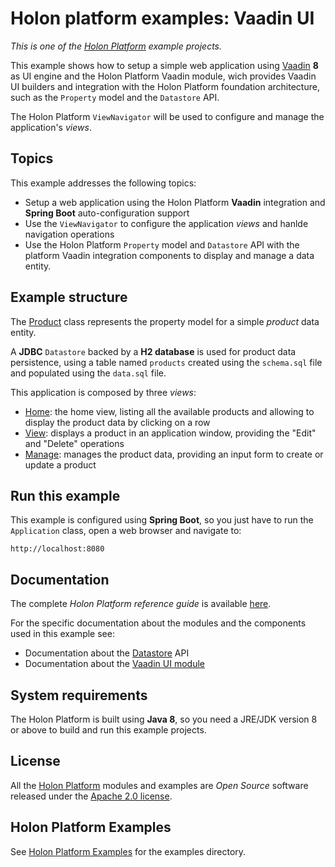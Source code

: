 # Holon platform examples: Vaadin UI

_This is one of the [Holon Platform](https://holon-platform.com) example projects._

This example shows how to setup a simple web application using [Vaadin](https://vaadin.com) __8__ as UI engine and the Holon Platform Vaadin module, wich provides Vaadin UI builders and integration with the Holon Platform foundation architecture, such as the `Property` model and the `Datastore` API.

The Holon Platform `ViewNavigator` will be used to configure and manage the application's _views_. 

## Topics

This example addresses the following topics:

* Setup a web application using the Holon Platform __Vaadin__ integration and __Spring Boot__ auto-configuration support 
* Use the `ViewNavigator` to configure the application _views_ and hanlde navigation operations
* Use the Holon Platform `Property` model and `Datastore` API with the platform Vaadin integration components to display and manage a data entity.

## Example structure

The [Product](src/main/java/com/holonplatform/example/ui/vaadin/app/model/Product.java) class represents the property model for a simple _product_ data entity.

A __JDBC__ `Datastore` backed by a __H2 database__ is used for product data persistence, using a table named `products` created using the `schema.sql` file and populated using the `data.sql` file.

This application is composed by three _views_:

* [Home](src/main/java/com/holonplatform/example/ui/vaadin/app/views/Home.java): the home view, listing all the available products and allowing to display the product data by clicking on a row
* [View](src/main/java/com/holonplatform/example/ui/vaadin/app/views/View.java): displays a product in an application window, providing the "Edit" and "Delete" operations
* [Manage](src/main/java/com/holonplatform/example/ui/vaadin/app/views/Manage.java): manages the product data, providing an input form to create or update a product

## Run this example

This example is configured using __Spring Boot__, so you just have to run the `Application` class, open a web browser and navigate to:

`http://localhost:8080`

## Documentation

The complete _Holon Platform reference guide_ is available [here](https://holon-platform.com/docs/current/reference).

For the specific documentation about the modules and the components used in this example see:

* Documentation about the [Datastore](https://holon-platform.com/docs/current/reference/holon-core.html#Datastore)  API
* Documentation about the [Vaadin UI module](https://holon-platform.com/docs/current/reference/holon-vaadin.html)

## System requirements

The Holon Platform is built using __Java 8__, so you need a JRE/JDK version 8 or above to build and run this example projects.

## License

All the [Holon Platform](https://holon-platform.com) modules and examples are _Open Source_ software released under the [Apache 2.0 license](LICENSE.md).

## Holon Platform Examples

See [Holon Platform Examples](https://github.com/holon-platform/holon-examples) for the examples directory.
